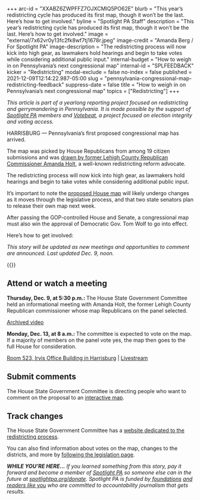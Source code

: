 +++
arc-id = "XXABZ6ZWPFFZ7OJXCMIQ5PO62E"
blurb = "This year’s redistricting cycle has produced its first map, though it won’t be the last. Here’s how to get involved."
byline = "Spotlight PA Staff"
description = "This year’s redistricting cycle has produced its first map, though it won’t be the last. Here’s how to get involved."
image = "external/7x62vr0y13fc2fk8wf7tj1678r.jpeg"
image-credit = "Amanda Berg / For Spotlight PA"
image-description = "The redistricting process will now kick into high gear, as lawmakers hold hearings and begin to take votes while considering additional public input."
internal-budget = "How to weigh in on Pennsylvania’s next congressional map"
internal-id = "SPLFEEDBACK"
kicker = "Redistricting"
modal-exclude = false
no-index = false
published = 2021-12-09T12:14:22.987-05:00
slug = "pennsylvania-congressional-map-redistricting-feedback"
suppress-date = false
title = "How to weigh in on Pennsylvania’s next congressional map"
topics = ["Redistricting"]
+++

<i>This article is part of a yearlong reporting project focused on redistricting and gerrymandering in Pennsylvania. It is made possible by the support of </i><a href="https://www.spotlightpa.org/"><i>Spotlight PA</i></a><i> members and </i><a href="https://votebeat.org/"><i>Votebeat</i></a><i>, a project focused on election integrity and voting access.</i>

HARRISBURG — Pennsylvania’s first proposed congressional map has arrived.

The map was picked by House Republicans from among 19 citizen submissions and was <a href="https://www.spotlightpa.org/news/2021/12/pennsylvania-redistricting-congressional-map-gop-proposal/">drawn by former Lehigh County Republican Commissioner Amanda Holt</a>, a well-known redistricting reform advocate.

The redistricting process will now kick into high gear, as lawmakers hold hearings and begin to take votes while considering additional public input.

It’s important to note the <a href="https://web.archive.org/20211204111311/http://www.paredistricting.com/">proposed House map</a> will likely undergo changes as it moves through the legislative process, and that two state senators plan to release their own map next week.

After passing the GOP-controlled House and Senate, a congressional map must also win the approval of Democratic Gov. Tom Wolf to go into effect.

Here’s how to get involved:

<i>This story will be updated as new meetings and opportunities to comment are announced. Last updated Dec. 9, noon.</i>

{{<picture src="external/59y431r338cchwb1bxytrvrm34.jpeg" description="The Pennsylvania House State Government Committee&#39;s preliminary congressional map, released Dec. 8." caption="The Pennsylvania House State Government Committee&#39;s preliminary congressional map, released Dec. 8." credit="Pennsylvania House State Government Committee">}} 

## Attend or watch a meeting

<b>Thursday, Dec. 9, at 5:30 p.m.: </b>The House State Government Committee held an informational meeting with Amanda Holt, the former Lehigh County Republican commissioner whose map Republicans on the panel selected.

<a href="https://web.archive.org/20211207110116/http://www.paredistricting.com/Video/Redistricting" target="_blank">Archived video</a>

<b>Monday, Dec. 13, at 8 a.m.: </b>The committee is expected to vote on the map. If a majority of members on the panel vote yes, the map then goes to the full House for consideration.

<a href="http://www.pacapitol.com/plan-a-visit/capitol-complex.cfm">Room 523, Irvis Office Building in Harrisburg</a> | <a href="https://web.archive.org/20211207115640/http://www.paredistricting.com/LiveStreams">Livestream</a>

## Submit comments

The House State Government Committee is directing people who want to comment on the proposal to an <a href="https://app.mydistricting.com/legdistricting/pennsylvania/preliminary_map">interactive map</a>.

## Track changes

The House State Government Committee has a <a href="https://web.archive.org/20211204111311/http://www.paredistricting.com/">website dedicated to the redistricting process</a>.

You can also find information about votes on the map, changes to the districts, and more by <a href="https://www.legis.state.pa.us/cfdocs/billinfo/billinfo.cfm?syear=2021&sInd=0&body=H&type=B&bn=2146">following the legislation page</a>.

<i><b>WHILE YOU’RE HERE...</b></i><i> If you learned something from this story, pay it forward and become a member of </i><a href="https://www.spotlightpa.org/"><i>Spotlight PA</i></a><i> so someone else can in the future at </i><a href="http://spotlightpa.org/donate"><i>spotlightpa.org/donate</i></a><i>. Spotlight PA is funded by</i><a href="https://www.spotlightpa.org/support"><i> foundations</i></a><i> </i><a href="https://www.spotlightpa.org/support"><i>and readers like you</i></a><i> who are committed to accountability journalism that gets results.</i>
